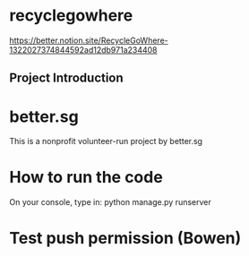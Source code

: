 # recyclegowhere
https://better.notion.site/RecycleGoWhere-1322027374844592ad12db971a234408

## Project Introduction 


# better.sg
This is a nonprofit volunteer-run project by better.sg

# How to run the code
On your console, type in:
python manage.py runserver

# Test push permission (Bowen)